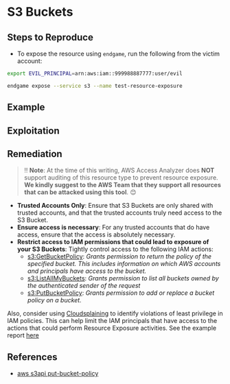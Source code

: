 # S3 Buckets

## Steps to Reproduce

* To expose the resource using `endgame`, run the following from the victim account:

```bash
export EVIL_PRINCIPAL=arn:aws:iam::999988887777:user/evil

endgame expose --service s3 --name test-resource-exposure
```

## Example

## Exploitation

## Remediation

> ‼️ **Note**: At the time of this writing, AWS Access Analyzer does **NOT** support auditing of this resource type to prevent resource exposure. **We kindly suggest to the AWS Team that they support all resources that can be attacked using this tool**. 😊

* **Trusted Accounts Only**: Ensure that  S3 Buckets are only shared with trusted accounts, and that the trusted accounts truly need access to the S3 Bucket.
* **Ensure access is necessary**: For any trusted accounts that do have access, ensure that the access is absolutely necessary.
* **Restrict access to IAM permissions that could lead to exposure of your S3 Buckets**: Tightly control access to the following IAM actions:
  - [s3:GetBucketPolicy](https://docs.aws.amazon.com/AmazonS3/latest/API/API_GetBucketPolicy.html): _Grants permission to return the policy of the specified bucket. This includes information on which AWS accounts and principals have access to the bucket._
  - [s3:ListAllMyBuckets](https://docs.aws.amazon.com/AmazonS3/latest/API/API_ListBuckets.html): _Grants permission to list all buckets owned by the authenticated sender of the request_
  - [s3:PutBucketPolicy](https://docs.aws.amazon.com/AmazonS3/latest/API/API_PutBucketPolicy.html): _Grants permission to add or replace a bucket policy on a bucket._

Also, consider using [Cloudsplaining](https://github.com/salesforce/cloudsplaining/#cloudsplaining) to identify violations of least privilege in IAM policies. This can help limit the IAM principals that have access to the actions that could perform Resource Exposure activities. See the example report [here](https://opensource.salesforce.com/cloudsplaining/)

## References

- [aws s3api put-bucket-policy](https://docs.aws.amazon.com/cli/latest/reference/s3api/put-bucket-policy.html)